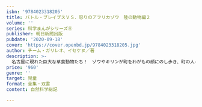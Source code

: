 ```yaml
---
isbn: '9784023318205'
title: バトル・ブレイブスＶＳ．怒りのアフリカゾウ　陸の動物編２
volume: ''
series: 科学まんがシリーズ⑧
publisher: 朝日新聞出版
pubdate: '2020-09-18'
cover: 'https://cover.openbd.jp/9784023318205.jpg'
author: チーム・ガリレオ、イセケヌ／著
description: >-
  名古屋に現れた巨大な草食動物たち！　ゾウやキリンが町をわがもの顔にのし歩き、町の人々は大パニックに！　巨木すらなぎ倒す彼らのパワーに、バトル・ブレイブスはどう立ち向かう？　マンガと解説で、ゾウやキリンに詳しくなれる！
price: '960'
genre: ''
target: 児童
format: 全集・双書
content: 自然科学総記

---
```

